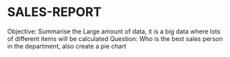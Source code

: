 # SALES-REPORT
Objective: Summarise the Large amount of data, it is a big data where lots of different items will be calculated 
Question: Who is the best sales person in the department, also create a pie chart
